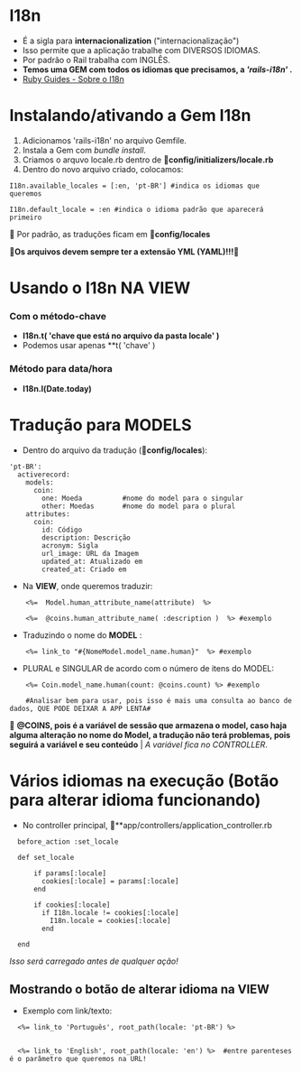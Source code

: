 # I18n
+ É a sigla para **internacionalization** ("internacionalização")
+ Isso permite que a aplicação trabalhe com DIVERSOS IDIOMAS.
+ Por padrão o Rail trabalha com INGLÊS.
+ **Temos uma GEM com todos os idiomas que precisamos, a *'rails-i18n'* .**
+ [Ruby Guides - Sobre o I18n](https://guides.rubyonrails.org/i18n.html#translations-for)

# Instalando/ativando a Gem I18n

1. Adicionamos 'rails-i18n' no arquivo Gemfile.
2. Instala a Gem com *bundle install*.
3. Criamos o arquvo locale.rb dentro de 📂**config/initializers/locale.rb**
4. Dentro do novo arquivo criado, colocamos:
~~~
I18n.available_locales = [:en, 'pt-BR'] #indica os idiomas que queremos

I18n.default_locale = :en #indica o idioma padrão que aparecerá primeiro
~~~

🧧 Por padrão, as traduções ficam em 📂**config/locales**

🧧**Os arquivos devem sempre ter a extensão YML (YAML)!!!**🧧

# Usando o I18n NA VIEW

### Com o método-chave

+ **I18n.t( 'chave que está no arquivo da pasta locale' )**
+ Podemos usar apenas **t( 'chave' )

### Método para data/hora

+ **I18n.l(Date.today)**

# Tradução para MODELS

+ Dentro do arquivo da tradução (📂**config/locales**):
~~~
'pt-BR':
  activerecord:
    models:
      coin: 
        one: Moeda          #nome do model para o singular
        other: Moedas       #nome do model para o plural
    attributes:
      coin:
        id: Código
        description: Descrição
        acronym: Sigla
        url_image: URL da Imagem
        updated_at: Atualizado em
        created_at: Criado em
~~~

+ Na **VIEW**, onde queremos traduzir:
~~~
    <%=  Model.human_attribute_name(attribute)  %>
    
    <%=  @coins.human_attribute_name( :description )  %> #exemplo
~~~

+ Traduzindo o nome do **MODEL** :
~~~  
    <%= link_to "#{NomeModel.model_name.human}"  %> #exemplo
~~~

+ PLURAL e SINGULAR de acordo com o número de itens do MODEL:
~~~  
    <%= Coin.model_name.human(count: @coins.count) %> #exemplo
    
    #Analisar bem para usar, pois isso é mais uma consulta ao banco de dados, QUE PODE DEIXAR A APP LENTA#
~~~

🧧 **@COINS, pois é a variável de sessão que armazena o model, caso haja alguma alteração no nome do Model, a tradução não terá problemas, pois seguirá a variável e seu conteúdo** | *A variável fica no CONTROLLER*. 

# Vários idiomas na execução (Botão para alterar idioma funcionando)

+ No controller principal, 📂**app/controllers/application_controller.rb
~~~
  before_action :set_locale
      
  def set_locale
  
      if params[:locale]
        cookies[:locale] = params[:locale]
      end
      
      if cookies[:locale]
        if I18n.locale != cookies[:locale]
          I18n.locale = cookies[:locale]
        end
        
  end
~~~
*Isso será carregado antes de qualquer ação!*

## Mostrando o botão de alterar idioma na VIEW

+ Exemplo com link/texto:
~~~
  <%= link_to 'Português', root_path(locale: 'pt-BR') %>
  
  
  <%= link_to 'English', root_path(locale: 'en') %>  #entre parenteses é o parâmetro que queremos na URL!
~~~

